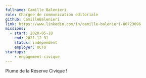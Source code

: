 ```yaml
---
fullname: Camille Balenieri
role: Chargee de communication editoriale
github: CamilleBalenieri
link: https://www.linkedin.com/in/camille-balenieri-80723096
missions:
  - start: 2020-05-18
    end: 2021-12-31
    status: independent
    employer: OCTO
startups:
    - engagement-civique
---
```


Plume de la Reserve Civique !
